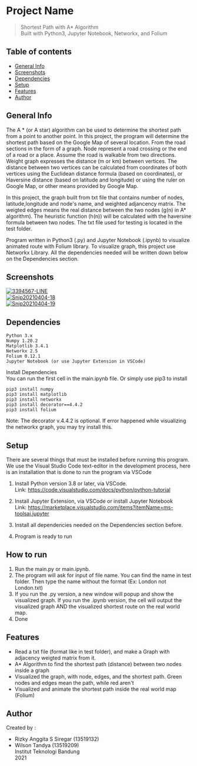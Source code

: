 # Project Name
> Shortest Path with A* Algorithm <br>
> Built with Python3, Jupyter Notebook, Networkx, and Folium

## Table of contents
* [General Info](#general-info)
* [Screenshots](#screenshots)
* [Dependencies](#dependencies)
* [Setup](#setup)
* [Features](#features)
* [Author](#author)

## General Info
The A * (or A star) algorithm can be used to determine the shortest path from a point
to another point. In this project, the program will determine the shortest path based on the
Google Map of several location. From the road sections in the form of a graph. Node represent
a road crossing or the end of a road or a place. Assume the road is walkable from two directions. Weight
graph expresses the distance (m or km) between vertices. The distance between two vertices can be calculated from
coordinates of both vertices using the Euclidean distance formula (based on coordinates), or Haversine distance
(based on latitude and longitude) or using the ruler on Google Map, or other means provided by Google Map.

In this project, the graph built from txt file that contains number of nodes, latitude,longitude and node's name,
and weighted adjancency matrix. The weigted edges means the real distance between the two nodes (g(n) in A* algorithm).
The heuristic function (h(n)) will be calculated with the haversine formula between two nodes. The txt file used for testing is
located in the test folder.

Program written in Python3 (.py) and Jupyter Notebook (.ipynb) to visualize animated route with Folium library.
To visualize graph, this project use Networkx Library. All the dependencies needed will be written down below on the Dependencies section.

## Screenshots
<a href="https://imgbb.com/"><img src="https://i.ibb.co/kytY6XM/3394567-LINE.jpg" alt="3394567-LINE" border="0" title="test"></a> <br>
<a href="https://ibb.co/wQKDQBz"><img src="https://i.ibb.co/vdJ2dVj/Snip20210404-18.png" alt="Snip20210404-18" border="0"></a> <br>
<a href="https://ibb.co/G9zRr9d"><img src="https://i.ibb.co/ScFBZc6/Snip20210404-19.png" alt="Snip20210404-19" border="0"></a>

## Dependencies
```
Python 3.x
Numpy 1.20.2
Matplotlib 3.4.1
Networkx 2.5
Folium 0.12.1
Jupyter Notebook (or use Jupyter Extension in VSCode)
```
Install Dependencies <br>
You can run the first cell in the main.ipynb file. Or simply use pip3 to install
```
pip3 install numpy
pip3 install matplotlib
pip3 install networkx
pip3 install decorator==4.4.2
pip3 install folium
```
Note: The decorator v.4.4.2 is optional. If error happened while visualizing the networkx graph, you may try install this.

## Setup
There are several things that must be installed before running this program. We use the Visual Studio Code text-editor in the development process, here is an installation that is done to run the program via VSCode

1. Install Python version 3.8 or later, via VSCode. <br>
    Link: https://code.visualstudio.com/docs/python/python-tutorial

2. Install Jupyter Extension, via VSCode or install Jupyter Notebook <br>
Link: https://marketplace.visualstudio.com/items?itemName=ms-toolsai.jupyter

3. Install all dependencies needed on the Dependencies section before.
4. Program is ready to run

## How to run
1. Run the main.py or main.ipynb.
2. The program will ask for input of file name. You can find the name in test folder. Then type the name without the format (Ex: London not London.txt)
3. If you run the .py version, a new window will popup and show the visualized graph. If you run the .ipynb version, the cell will output the visualized graph AND the visualized shortest route on the real world map.
4. Done

## Features
* Read a txt file (format like in test folder), and make a Graph with adjacency weigted matrix from it.
* A* Algorithm to find the shortest path (distance) between two nodes inside a graph
* Visualized the graph, with node, edges, and the shortest path. Green nodes and edges mean the path, while red aren't
* Visualized and animate the shortest path inside the real world map (Folium)

## Author
Created by :
- Rizky Anggita S Siregar (13519132)
- Wilson Tandya (13519209) <br>
Institut Teknologi Bandung <br>
2021